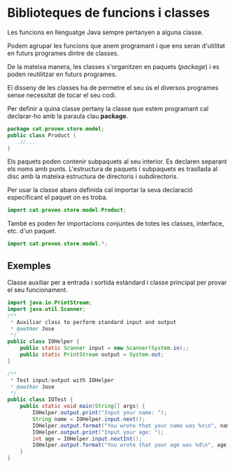 # Biblioteques de funcions i classes

Les funcions en llenguatge Java sempre pertanyen a alguna classe. 

Podem agrupar les funcions que anem programant i que ens seran d'utilitat en futurs programes dintre de classes.

De la mateixa manera, les classes s'organitzen en paquets (*package*) i es poden reutilitzar en futurs programes.

El disseny de les classes ha de permetre el seu ús el diversos programes sense necessitat de tocar el seu codi.

Per definir a quina classe pertany la classe que estem programant cal declarar-ho amb la paraula clau **package**.

```java
package cat.proven.store.model;
public class Product {
    //...
}
```
Els paquets poden contenir subpaquets al seu interior. Es declaren separant els noms amb punts. L'estructura de paquets i subpaquets es trasllada al disc amb la mateixa estructura de directoris i subdirectoris.

Per usar la classe abans definida cal importar la seva declaració especificant el paquet on es troba.

```java
import cat.proven.store.model.Product;
```

També es poden fer importacions conjuntes de totes les classes, interface, etc. d'un paquet.

```java
import cat.proven.store.model.*;
```

## Exemples

Classe auxiliar per a entrada i sortida estàndard i classe principal per provar el seu funcionament.

```java
import java.io.PrintStream;
import java.util.Scanner;
/**
 * Auxiliar class to perform standard input and output
 * @author Jose
 */
public class IOHelper {
    public static Scanner input = new Scanner(System.in);;
    public static PrintStream output = System.out;
}
```

```java
/**
 * Test input/output with IOHelper
 * @author Jose
 */
public class IOTest {
    public static void main(String[] args) {
        IOHelper.output.print("Input your name: ");
        String name = IOHelper.input.next();
        IOHelper.output.format("You wrote that your name was %s\n", name);
        IOHelper.output.print("Input your age: ");
        int age = IOHelper.input.nextInt();
        IOHelper.output.format("You wrote that your age was %d\n", age);
    }
}
```